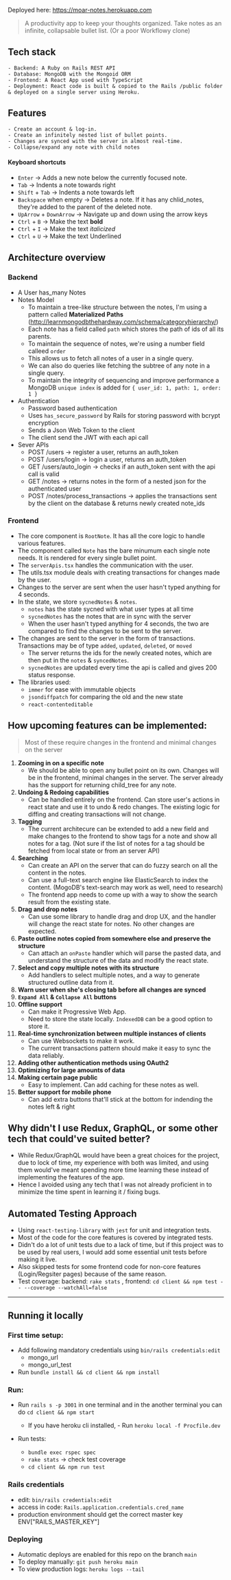 Deployed here: https://moar-notes.herokuapp.com

> A productivity app to keep your thoughts organized. Take notes as an infinite, collapsable bullet list. 
> (Or a poor Workflowy clone)

## Tech stack
    - Backend: A Ruby on Rails REST API
    - Database: MongoDB with the Mongoid ORM
    - Frontend: A React App used with TypeScript
    - Deployment: React code is built & copied to the Rails /public folder & deployed on a single server using Heroku.

## Features
    - Create an account & log-in.
    - Create an infinitely nested list of bullet points.
    - Changes are synced with the server in almost real-time.
    - Collapse/expand any note with child notes
#### Keyboard shortcuts
- `Enter` -> Adds a new note below the currently focused note.
- `Tab` -> Indents a note towards right
- `Shift` + `Tab` -> Indents a note towards left
- `Backspace` when empty -> Deletes a note. If it has any chlid_notes, they're added to the parent of the deleted note.
- `UpArrow` + `DownArrow` -> Navigate up and down using the arrow keys
- `Ctrl` + `B` -> Make the text **bold**
- `Ctrl` + `I` -> Make the text *italicized*
- `Ctrl` + `U` -> Make the text Underlined

## **Architecture overview**
### **Backend**
- A User has_many Notes
- Notes Model
    - To maintain a tree-like structure between the notes, I'm using a pattern called **Materialized Paths** (http://learnmongodbthehardway.com/schema/categoryhierarchy/)
    - Each note has a field called `path` which stores the path of ids of all its parents.
    - To maintain the sequence of notes, we're using a number field calleed `order`
    - This allows us to fetch all notes of a user in a single query.
    - We can also do queries like fetching the subtree of any note in a single query.
    - To maintain the integrity of sequencing and improve performance a MongoDB `unique index` is added for `{ user_id: 1, path: 1, order: 1 }`
- Authentication
    - Password based authentication
    - Uses `has_secure_password` by Rails for storing password with bcrypt encryption
    - Sends a Json Web Token to the client
    - The client send the JWT with each api call
- Sever APIs
    - POST /users -> register a user, returns an auth_token
    - POST /users/login -> login a user, returns an auth_token
    - GET /users/auto_login -> checks if an auth_token sent with the api call is valid
    - GET /notes -> returns notes in the form of a nested json for the authenticated user
    - POST /notes/process_transactions -> applies the transactions sent by the client on the database & returns newly created note_ids

### **Frontend**
- The core component is `RootNote`. It has all the core logic to handle various features.
- The component called `Note` has the bare minumum each single note needs. It is rendered for every single bullet point.
- The `serverApis.tsx` handles the communication with the user.
- The utils.tsx module deals with creating transactions for changes made by the user.
- Changes to the server are sent when the user hasn't typed anything for 4 seconds.
- In the state, we store `sycnedNotes` & `notes`.
    - `notes` has the state sycned with what user types at all time
    - `sycnedNotes` has the notes that are in sync with the server
    - When the user hasn't typed anything for 4 seconds, the two are compared to find the changes to be sent to the server.
- The changes are sent to the server in the form of transactions. Transactions may be of type `added`, `updated`, `deleted`, or `moved`
    - The server returns the ids for the newly created notes, which are then put in the `notes` & `syncedNotes`.
    - `sycnedNotes` are updated every time the api is called and gives 200 status response.
- The libraries used:
    - `immer` for ease with immutable objects
    - `jsondiffpatch` for comparing the old and the new state
    - `react-contenteditable`

## How upcoming features can be implemented:
> Most of these require changes in the frontend and minimal changes on the server
1. **Zooming in on a specific note**
    - We should be able to open any bullet point on its own. Changes will be in the frontend, minimal changes in the server. The server already has the support for returning child_tree for any note.
2. **Undoing & Redoing capabilities**
    - Can be handled entirely on the frontend. Can store user's actions in react state and use it to undo & redo changes. The existing logic for diffing and creating transactions will not change.
3. **Tagging**
    - The current architecure can be extended to add a new field and make changes to the frontend to show tags for a note and show all notes for a tag. (Not sure if the list of notes for a tag should be fetched from local state or from an server API)
4. **Searching**
    - Can create an API on the server that can do fuzzy search on all the content in the notes.
    - Can use a full-text search engine like ElasticSearch to index the content. (MogoDB's text-search may work as well, need to research)
    - The frontend app needs to come up with a way to show the search result from the existing state.
5. **Drag and drop notes**
    - Can use some library to handle drag and drop UX, and the handler will change the react state for notes. No other changes are expected.
6. **Paste outline notes copied from somewhere else and preserve the structure**
    - Can attach an `onPaste` handler which will parse the pasted data, and understand the structure of the data and modify the react state.
7. **Select and copy multiple notes with its structure**
    - Add handlers to select multiple notes, and a way to generate structured outline data from it.
8. **Warn user when she's closing tab before all changes are synced**
9. **`Expand All` & `Collapse All` buttons**
9. **Offline support**
    - Can make it Progressive Web App.
    - Need to store the state locally. `IndexedDB` can be a good option to store it.
10. **Real-time synchronization between multiple instances of clients**
    - Can use Websockets to make it work.
    - The current transactions pattern should make it easy to sync the data reliably.
11. **Adding other authentication methods using OAuth2**
12. **Optimizing for large amounts of data**
13. **Making certain page public**
    - Easy to implement. Can add caching for these notes as well.
14. **Better support for mobile phone**
    - Can add extra buttons that'll stick at the bottom for indending the notes left & right

## Why didn't I use Redux, GraphQL, or some other tech that could've suited better?
- While Redux/GraphQL would have been a great choices for the project, due to lock of time, my experience with both was limited, and using them would've meant spending more time learning these instead of implementing the features of the app.
- Hence I avoided using any tech that I was not already proficient in to minimize the time spent in learning it / fixing bugs.

## Automated Testing Approach
- Using `react-testing-library` with `jest` for unit and integration tests.
- Most of the code for the core features is covered by integrated tests.
- Didn't do a lot of unit tests due to a lack of time, but if this project was to be used by real users, I would add some essential unit tests before making it live.
- Also skipped tests for some frontend code for non-core features (Login/Regsiter pages) because of the same reason.
- Test coverage: backend: `rake stats` , frontend: `cd client && npm test -- --coverage --watchAll=false`
------------------------------
## **Running it locally**
### First time setup:
- Add following mandatory credentials using `bin/rails credentials:edit`
    - mongo_url
    - mongo_url_test
- Run `bundle install && cd client && npm install`

### Run:
- Run `rails s -p 3001` in one terminal and in the another terminal you can do `cd client && npm start`
    - If you have heroku cli installed, - Run `heroku local -f Procfile.dev`

- Run tests:
    - `bundle exec rspec spec`
    - `rake stats` -> check test coverage
    - `cd client && npm run test`

### Rails credentials
- edit: `bin/rails credentials:edit`
- access in code: `Rails.application.credentials.cred_name`
- production environment should get the correct master key ENV["RAILS_MASTER_KEY"]

### Deploying
- Automatic deploys are enabled for this repo on the branch `main`
- To deploy manually: `git push heroku main`
- To view production logs: `heroku logs --tail`
